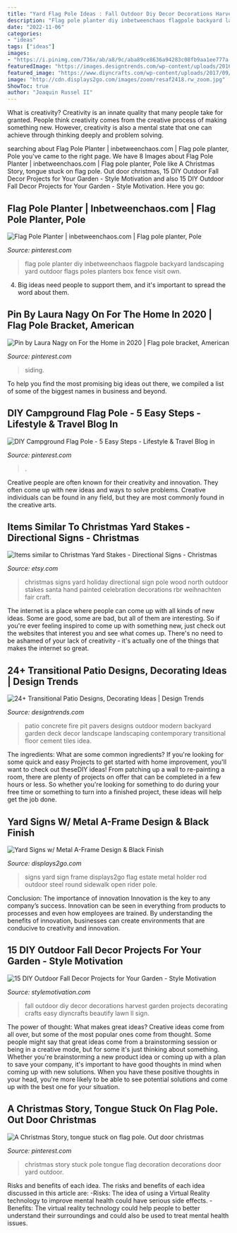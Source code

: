 ```yaml
---
title: "Yard Flag Pole Ideas : Fall Outdoor Diy Decor Decorations Harvest Garden Projects Decorating Crafts Easy Diyncrafts Beautify Lawn Ll Sign"
description: "Flag pole planter diy inbetweenchaos flagpole backyard landscaping yard outdoor flags poles planters box fence visit own"
date: "2022-11-06"
categories:
- "ideas"
tags: ["ideas"]
images:
- "https://i.pinimg.com/736x/ab/a8/9c/aba89ce8636a94283c08fb9aa1ee777a--a-christmas-story-stuck.jpg"
featuredImage: "https://images.designtrends.com/wp-content/uploads/2016/03/31064146/Concrete-Patio-Pavers-with-Fire-Pit.jpeg"
featured_image: "https://www.diyncrafts.com/wp-content/uploads/2017/09/16-harvest-display.jpg"
image: "http://cdn.displays2go.com/images/zoom/resaf2418.rw_zoom.jpg"
ShowToc: true
author: "Joaquin Russel II"
---
```



What is creativity?
Creativity is an innate quality that many people take for granted. People think creativity comes from the creative process of making something new. However, creativity is also a mental state that one can achieve through thinking deeply and problem solving.

	

		
searching about Flag Pole Planter | inbetweenchaos.com | Flag pole planter, Pole you've came to the right page. We have 8 Images about Flag Pole Planter | inbetweenchaos.com | Flag pole planter, Pole like A Christmas Story, tongue stuck on flag pole. Out door christmas, 15 DIY Outdoor Fall Decor Projects for Your Garden - Style Motivation and also 15 DIY Outdoor Fall Decor Projects for Your Garden - Style Motivation. Here you go:
		
    
## Flag Pole Planter | Inbetweenchaos.com | Flag Pole Planter, Pole

<img loading=lazy src="https://i.pinimg.com/736x/de/4d/dd/de4dddc8a1e1076f99cb770115f587c9--diy-flag-pole-flag-poles.jpg" onerror="this.onerror=null;this.src='https://tse3.mm.bing.net/th?id=OIP.u6dSR9GswQWIlPd0n8S-LAHaLJ&amp;pid=15.1';" alt="Flag Pole Planter | inbetweenchaos.com | Flag pole planter, Pole">

_Source: pinterest.com_

>flag pole planter diy inbetweenchaos flagpole backyard landscaping yard outdoor flags poles planters box fence visit own. 

	

4. Big ideas need people to support them, and it's important to spread the word about them.

    
## Pin By Laura Nagy On For The Home In 2020 | Flag Pole Bracket, American

<img loading=lazy src="https://i.pinimg.com/736x/56/98/4c/56984c02cd9e7e4569b4c4011149d339.jpg" onerror="this.onerror=null;this.src='https://tse4.mm.bing.net/th?id=OIP.h2YPhQEUHc8qikuYCK06JQHaGw&amp;pid=15.1';" alt="Pin by Laura Nagy on For the Home in 2020 | Flag pole bracket, American">

_Source: pinterest.com_

>siding. 

	

To help you find the most promising big ideas out there, we compiled a list of some of the biggest names in business and beyond.

    
## DIY Campground Flag Pole - 5 Easy Steps - Lifestyle &amp; Travel Blog In

<img loading=lazy src="https://i.pinimg.com/736x/a5/a8/a4/a5a8a48c3ce56989bfbe1567d2229dc6.jpg" onerror="this.onerror=null;this.src='https://tse2.mm.bing.net/th?id=OIP.g2YycfJyi4XxuzNBsIkUjgHaJ3&amp;pid=15.1';" alt="DIY Campground Flag Pole - 5 Easy Steps - Lifestyle &amp; Travel Blog in">

_Source: pinterest.com_

>. 

	

Creative people are often known for their creativity and innovation. They often come up with new ideas and ways to solve problems. Creative individuals can be found in any field, but they are most commonly found in the creative arts.

    
## Items Similar To Christmas Yard Stakes - Directional Signs - Christmas

<img loading=lazy src="https://img1.etsystatic.com/004/0/7293378/il_570xN.393632439_fxim.jpg" onerror="this.onerror=null;this.src='https://tse1.mm.bing.net/th?id=OIP.3YW_e1JqCATk4TCNk9E9TwHaJ4&amp;pid=15.1';" alt="Items similar to Christmas Yard Stakes - Directional Signs - Christmas">

_Source: etsy.com_

>christmas signs yard holiday directional sign pole wood north outdoor stakes santa hand painted celebration decorations rbr weihnachten fair craft. 

	

The internet is a place where people can come up with all kinds of new ideas. Some are good, some are bad, but all of them are interesting. So if you're ever feeling inspired to come up with something new, just check out the websites that interest you and see what comes up. There's no need to be ashamed of your lack of creativity - it's actually one of the things that makes the internet so great.

    
## 24+ Transitional Patio Designs, Decorating Ideas | Design Trends

<img loading=lazy src="https://images.designtrends.com/wp-content/uploads/2016/03/31064146/Concrete-Patio-Pavers-with-Fire-Pit.jpeg" onerror="this.onerror=null;this.src='https://tse2.mm.bing.net/th?id=OIP._gNgY40IR_Njzck26UV5EAHaE8&amp;pid=15.1';" alt="24+ Transitional Patio Designs, Decorating Ideas | Design Trends">

_Source: designtrends.com_

>patio concrete fire pit pavers designs outdoor modern backyard garden deck decor landscape landscaping contemporary transitional floor cement tiles idea. 

	

The ingredients: What are some common ingredients?
If you're looking for some quick and easy Projects to get started with home improvement, you'll want to check out theseDIY ideas! From patching up a wall to re-painting a room, there are plenty of projects on offer that can be completed in a few hours or less. So whether you're looking for something to do during your free time or something to turn into a finished project, these ideas will help get the job done.

    
## Yard Signs W/ Metal A-Frame Design &amp; Black Finish

<img loading=lazy src="http://cdn.displays2go.com/images/zoom/resaf2418.rw_zoom.jpg" onerror="this.onerror=null;this.src='https://tse4.mm.bing.net/th?id=OIP.LV0hjT0nex9yJKSbl-_N6QHaMD&amp;pid=15.1';" alt="Yard Signs w/ Metal A-Frame Design &amp; Black Finish">

_Source: displays2go.com_

>signs yard sign frame displays2go flag estate metal holder rod outdoor steel round sidewalk open rider pole. 

	

Conclusion: The importance of innovation
Innovation is the key to any company’s success. Innovation can be seen in everything from products to processes and even how employees are trained. By understanding the benefits of innovation, businesses can create environments that are conducive to creativity and innovation.

    
## 15 DIY Outdoor Fall Decor Projects For Your Garden - Style Motivation

<img loading=lazy src="https://www.diyncrafts.com/wp-content/uploads/2017/09/16-harvest-display.jpg" onerror="this.onerror=null;this.src='https://tse3.mm.bing.net/th?id=OIP.pxqirOlpT21c6BHCxeWy8gHaQ4&amp;pid=15.1';" alt="15 DIY Outdoor Fall Decor Projects for Your Garden - Style Motivation">

_Source: stylemotivation.com_

>fall outdoor diy decor decorations harvest garden projects decorating crafts easy diyncrafts beautify lawn ll sign. 

	

The power of thought: What makes great ideas?
Creative ideas come from all over, but some of the most popular ones come from thought. Some people might say that great ideas come from a brainstorming session or being in a creative mode, but for some it's just thinking about something. Whether you're brainstorming a new product idea or coming up with a plan to save your company, it's important to have good thoughts in mind when coming up with new solutions. When you have these positive thoughts in your head, you're more likely to be able to see potential solutions and come up with the best one for your situation.

    
## A Christmas Story, Tongue Stuck On Flag Pole. Out Door Christmas

<img loading=lazy src="https://i.pinimg.com/736x/ab/a8/9c/aba89ce8636a94283c08fb9aa1ee777a--a-christmas-story-stuck.jpg" onerror="this.onerror=null;this.src='https://tse1.mm.bing.net/th?id=OIP.6nEUjQn7wt8vgUW7GX3IGAHaJ3&amp;pid=15.1';" alt="A Christmas Story, tongue stuck on flag pole. Out door christmas">

_Source: pinterest.com_

>christmas story stuck pole tongue flag decoration decorations door yard outdoor. 

	

Risks and benefits of each idea.
The risks and benefits of each idea discussed in this article are: 
-Risks: The idea of using a Virtual Reality technology to improve mental health could have serious side effects.
-Benefits: The virtual reality technology could help people to better understand their surroundings and could also be used to treat mental health issues.

